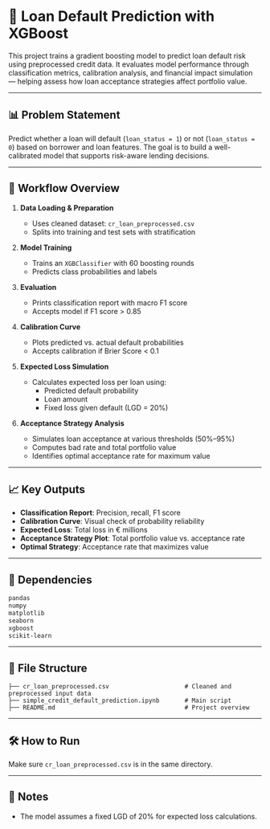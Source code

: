 # 💼 Loan Default Prediction with XGBoost

This project trains a gradient boosting model to predict loan default risk using preprocessed credit data. It evaluates model performance through classification metrics, calibration analysis, and financial impact simulation — helping assess how loan acceptance strategies affect portfolio value.

---

## 📊 Problem Statement

Predict whether a loan will default (`loan_status = 1`) or not (`loan_status = 0`) based on borrower and loan features. The goal is to build a well-calibrated model that supports risk-aware lending decisions.

---

## 🚀 Workflow Overview

1. **Data Loading & Preparation**
   - Uses cleaned dataset: `cr_loan_preprocessed.csv`
   - Splits into training and test sets with stratification

2. **Model Training**
   - Trains an `XGBClassifier` with 60 boosting rounds
   - Predicts class probabilities and labels

3. **Evaluation**
   - Prints classification report with macro F1 score
   - Accepts model if F1 score > 0.85

4. **Calibration Curve**
   - Plots predicted vs. actual default probabilities
   - Accepts calibration if Brier Score < 0.1

5. **Expected Loss Simulation**
   - Calculates expected loss per loan using:
     - Predicted default probability
     - Loan amount
     - Fixed loss given default (LGD = 20%)

6. **Acceptance Strategy Analysis**
   - Simulates loan acceptance at various thresholds (50%–95%)
   - Computes bad rate and total portfolio value
   - Identifies optimal acceptance rate for maximum value

---

## 📈 Key Outputs

- **Classification Report**: Precision, recall, F1 score
- **Calibration Curve**: Visual check of probability reliability
- **Expected Loss**: Total loss in € millions
- **Acceptance Strategy Plot**: Total portfolio value vs. acceptance rate
- **Optimal Strategy**: Acceptance rate that maximizes value

---

## 🧠 Dependencies

```bash
pandas
numpy
matplotlib
seaborn
xgboost
scikit-learn
```

---

## 📂 File Structure

```
├── cr_loan_preprocessed.csv                     # Cleaned and preprocessed input data
├── simple_credit_default_prediction.ipynb       # Main script
├── README.md                                    # Project overview
```

---

## 🛠️ How to Run



Make sure `cr_loan_preprocessed.csv` is in the same directory.

---

## 📌 Notes

- The model assumes a fixed LGD of 20% for expected loss calculations.
